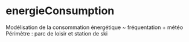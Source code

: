 # energieConsumption
Modélisation de la consommation énergétique ~ fréquentation + météo 
Périmètre : parc de loisir et station de ski

